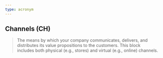 ```yaml
---
type: acronym
---
```

## Channels (CH)
> The means by which your company communicates, delivers, and distributes its value propositions to the customers. This block includes both physical (e.g., stores) and virtual (e.g., online) channels.
